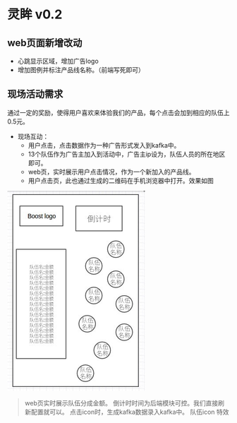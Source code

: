 # 灵眸 v0.2

## web页面新增改动

- 心跳显示区域，增加广告logo
- 增加图例并标注产品线名称。（前端写死即可）

## 现场活动需求
通过一定的奖励，使得用户喜欢来体验我们的产品，每个点击会加到相应的队伍上0.5元。
- 现场互动：
	- 用户点击，点击数据作为一种广告形式发入到kafka中。
	- 13个队伍作为广告主加入到活动中，广告主ip设为，队伍人员的所在地区即可。
	- web页，实时展示用户点击情况，作为一个新加入的产品线。
	- 用户点击页，此也通过生成的二维码在手机浏览器中打开。效果如图

![](web0.2.jpg)

> web页实时展示队伍分成金额。
> 倒计时时间为后端模块可控。我们直接刷新配置就可以。
> 点击icon时，生成kafka数据录入kafka中。
> 队伍icon 特效

